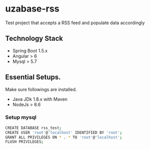 # uzabase-rss

Test project that accepts a RSS feed and populate data accordingly

## Technology Stack

- Spring Boot 1.5.x
- Angular > 6
- Mysql > 5.7


## Essential Setups.

Make sure followings are installed.

- Java JDk 1.8.x with Maven
- NodeJs > 8.6

### Setup mysql

```bash
CREATE DATABASE rss_test;
CREATE USER 'root'@'localhost' IDENTIFIED BY 'root';
GRANT ALL PRIVILEGES ON * . * TO 'root'@'localhost';
FLUSH PRIVILEGES;
```